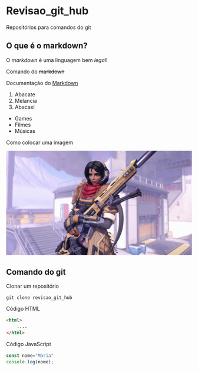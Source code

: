 # Revisao_git_hub
Repositórios para comandos do git

## O que é o markdown?

O *markdown* é uma linguagem bem *legal*!

Comando do ~~markdown~~

Documentação do [Markdown](https://github.com/Bernardo706/Revisao_git_hub)

1. Abacate
2. Melancia
3. Abacaxi

- Games
- Filmes
- Músicas

Como colocar uma imagem

![Isso é uma imagem](./img/imagem%20ana.jpg)

## Comando do git
Clonar um repositório
```
git clone revisao_git_hub
```

Código HTML
```html
<html>
    ....
</html>
```

Código JavaScript
```javascript
const nome="Maria"
console.log(nome);
```

